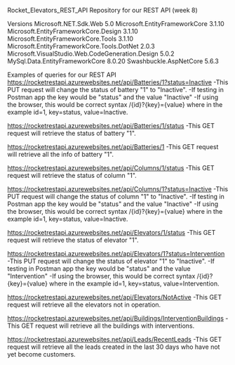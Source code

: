 Rocket_Elevators_REST_API
Repository for our REST API (week 8)

Versions
Microsoft.NET.Sdk.Web 5.0 Microsoft.EntityFrameworkCore 3.1.10 Microsoft.EntityFrameworkCore.Design 3.1.10 Microsoft.EntityFrameworkCore.Tools 3.1.10 Microsoft.EntityFrameworkCore.Tools.DotNet 2.0.3 Microsoft.VisualStudio.Web.CodeGeneration.Design 5.0.2 MySql.Data.EntityFrameworkCore 8.0.20 Swashbuckle.AspNetCore 5.6.3

Examples of queries for our REST API
https://rocketrestapi.azurewebsites.net/api/Batteries/1?status=Inactive -This PUT request will change the status of battery "1" to "Inactive". -If testing in Postman app the key would be "status" and the value "Inactive" -If using the browser, this would be correct syntax /{id}?{key}={value} where in the example id=1, key=status, value=Inactive.

https://rocketrestapi.azurewebsites.net/api/Batteries/1/status -This GET request will retrieve the status of battery "1".

https://rocketrestapi.azurewebsites.net/api/Batteries/1 -This GET request will retrieve all the info of battery "1".

https://rocketrestapi.azurewebsites.net/api/Columns/1/status -This GET request will retrieve the status of column "1".

https://rocketrestapi.azurewebsites.net/api/Columns/1?status=Inactive -This PUT request will change the status of column "1" to "Inactive". -If testing in Postman app the key would be "status" and the value "Inactive" -If using the browser, this would be correct syntax /{id}?{key}={value} where in the example id=1, key=status, value=Inactive.

https://rocketrestapi.azurewebsites.net/api/Elevators/1/status -This GET request will retrieve the status of elevator "1".

https://rocketrestapi.azurewebsites.net/api/Elevators/1?status=Intervention -This PUT request will change the status of elevator "1" to "Inactive". -If testing in Postman app the key would be "status" and the value "Intervention" -If using the browser, this would be correct syntax /{id}?{key}={value} where in the example id=1, key=status, value=Intervention.

https://rocketrestapi.azurewebsites.net/api/Elevators/NotActive -This GET request will retrieve all the elevators not in operation.

https://rocketrestapi.azurewebsites.net/api/Buildings/InterventionBuildings -This GET request will retrieve all the buildings with interventions.

https://rocketrestapi.azurewebsites.net/api/Leads/RecentLeads -This GET request will retrieve all the leads created in the last 30 days who have not yet become customers.
